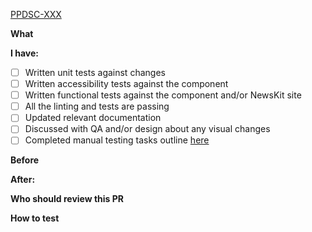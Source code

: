 [PPDSC-XXX](https://nidigitalsolutions.jira.com/browse/PPDSC-XXX)

**What**
<!---
1. Background - why this is needed
2. What did you do
3. What does the reviewers should expect
--->

**I have:**
 - [ ] Written unit tests against changes
 - [ ] Written accessibility tests against the component
 - [ ] Written functional tests against the component and/or NewsKit site
 - [ ] All the linting and tests are passing
 - [ ] Updated relevant documentation
 - [ ] Discussed with QA and/or design about any visual changes
 - [ ] Completed manual testing tasks outline [here](../docs/testing.md#manual-checks)

<!---
Below sections are optional
--->

**Before**
<!--- Drag and Drop your screenshot's here --->

**After:**
<!--- Drag and Drop your screenshot's here --->

**Who should review this PR**
<!---
If you know someone is a domain expert for your PR,
someone who is deeply involved in the story,
ask them explicitly to review the PR.
--->

**How to test**
<!--
If it's not immediately obvious how to test this PR, give instructions.
It's mandatory to update README.MD or development documentation if existing test strategy had changed.
-->

<!--
More info about raising an good PR: https://nidigitalsolutions.jira.com/wiki/spaces/NPP/pages/1319370846/Pull+Request
-->
